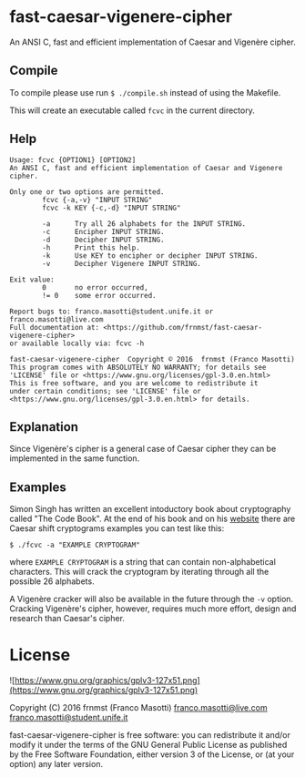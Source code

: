 fast-caesar-vigenere-cipher
===========================
An ANSI C, fast and efficient implementation of Caesar and Vigenère cipher.

## Compile
To compile please use run `$ ./compile.sh` instead of using the Makefile. 

This will create an executable called `fcvc` in the current directory.

## Help
```
Usage: fcvc {OPTION1} [OPTION2]
An ANSI C, fast and efficient implementation of Caesar and Vigenere cipher.

Only one or two options are permitted.
        fcvc {-a,-v} "INPUT STRING"
        fcvc -k KEY {-c,-d} "INPUT STRING"

        -a      Try all 26 alphabets for the INPUT STRING.
        -c      Encipher INPUT STRING.
        -d      Decipher INPUT STRING.
        -h      Print this help.
        -k      Use KEY to encipher or decipher INPUT STRING.
        -v      Decipher Vigenere INPUT STRING.

Exit value:
        0       no error occurred,
        != 0    some error occurred.

Report bugs to: franco.masotti@student.unife.it or franco.masotti@live.com
Full documentation at: <https://github.com/frnmst/fast-caesar-vigenere-cipher>
or available locally via: fcvc -h

fast-caesar-vigenere-cipher  Copyright © 2016  frnmst (Franco Masotti)
This program comes with ABSOLUTELY NO WARRANTY; for details see
'LICENSE' file or <https://www.gnu.org/licenses/gpl-3.0.en.html>
This is free software, and you are welcome to redistribute it
under certain conditions; see 'LICENSE' file or
<https://www.gnu.org/licenses/gpl-3.0.en.html> for details.
```

## Explanation
Since Vigenère's cipher is a general case of Caesar cipher they can be 
implemented in the same function.

## Examples
Simon Singh has written an excellent intoductory book about cryptography 
called "The Code Book". At the end of his book and on his 
[website](http://simonsingh.net/cryptography/cryptograms/)
there are Caesar shift cryptograms examples you can test like this:
```
$ ./fcvc -a "EXAMPLE CRYPTOGRAM"
```
where `EXAMPLE CRYPTOGRAM` is a string that can contain non-alphabetical 
characters. This will crack the cryptogram by iterating through all the 
possible 26 alphabets.

A Vigenère cracker will also be available in the future through the `-v` 
option. Cracking Vigenère's cipher, however, requires much more effort, design 
and research than Caesar's cipher.

# License
![https://www.gnu.org/graphics/gplv3-127x51.png](https://www.gnu.org/graphics/gplv3-127x51.png)

Copyright (C) 2016 frnmst (Franco Masotti) <franco.masotti@live.com>
<franco.masotti@student.unife.it>

fast-caesar-vigenere-cipher is free software: you can redistribute it and/or 
modify it under the terms of the GNU General Public License as published by
the Free Software Foundation, either version 3 of the License, or
(at your option) any later version.


